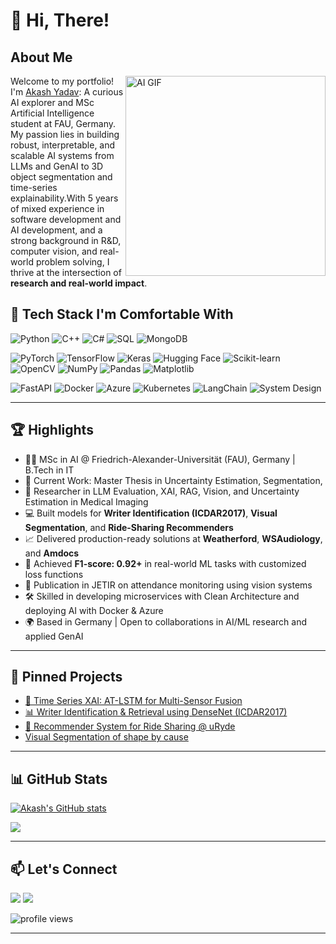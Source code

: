 # 👋 Hi, There!


## About Me 
<img align="right" alt="AI GIF" src="https://media0.giphy.com/media/v1.Y2lkPTc5MGI3NjExdzJvM2l2cms4Y2QxM3NkZXp6ajZqeDdzMDB3ZWZ1Ymp4aHE4NGlmNCZlcD12MV9pbnRlcm5hbF9naWZfYnlfaWQmY3Q9Zw/RIpfOTmeHqtsZhWN9Y/giphy.gif"  width="320"/>  

Welcome to my portfolio! I'm [Akash Yadav](https://github.com/YadavAkash96): A curious AI explorer and MSc Artificial Intelligence student at FAU, Germany.
My passion lies in building robust, interpretable, and scalable AI systems from LLMs and GenAI 
to 3D object segmentation and time-series explainability.With 5 years of mixed experience in 
software development and AI development, and a strong background in R&D, computer vision,
and real-world problem solving, I thrive at the intersection of **research and real-world impact**.


## 🧰 Tech Stack I'm Comfortable With

![Python](https://img.shields.io/badge/-Python-3776AB?logo=python&logoColor=white&style=flat)
![C++](https://img.shields.io/badge/-C++-00599C?logo=c%2B%2B&logoColor=white&style=flat)
![C#](https://img.shields.io/badge/-CSharp-239120?logo=csharp&logoColor=white&style=flat)
![SQL](https://img.shields.io/badge/-SQL-4479A1?logo=mysql&logoColor=white&style=flat)
![MongoDB](https://img.shields.io/badge/-MongoDB-47A248?logo=mongodb&logoColor=white&style=flat)

![PyTorch](https://img.shields.io/badge/-PyTorch-EE4C2C?logo=pytorch&logoColor=white&style=flat)
![TensorFlow](https://img.shields.io/badge/-TensorFlow-FF6F00?logo=tensorflow&logoColor=white&style=flat)
![Keras](https://img.shields.io/badge/-Keras-D00000?logo=keras&logoColor=white&style=flat)
![Hugging Face](https://img.shields.io/badge/-HuggingFace-FFD21F?logo=huggingface&logoColor=black&style=flat)
![Scikit-learn](https://img.shields.io/badge/-ScikitLearn-F7931E?logo=scikit-learn&logoColor=white&style=flat)
![OpenCV](https://img.shields.io/badge/-OpenCV-5C3EE8?logo=opencv&logoColor=white&style=flat)
![NumPy](https://img.shields.io/badge/-NumPy-013243?logo=numpy&logoColor=white&style=flat)
![Pandas](https://img.shields.io/badge/-Pandas-150458?logo=pandas&logoColor=white&style=flat)
![Matplotlib](https://img.shields.io/badge/-Matplotlib-11557C?logo=matplotlib&logoColor=white&style=flat)

![FastAPI](https://img.shields.io/badge/-FastAPI-009688?logo=fastapi&logoColor=white&style=flat)
![Docker](https://img.shields.io/badge/-Docker-2496ED?logo=docker&logoColor=white&style=flat)
![Azure](https://img.shields.io/badge/-Azure-0078D4?logo=microsoft-azure&logoColor=white&style=flat)
![Kubernetes](https://img.shields.io/badge/-Kubernetes-326CE5?logo=kubernetes&logoColor=white&style=flat)
![LangChain](https://img.shields.io/badge/-LangChain-00C7B7?style=flat)
![System Design](https://img.shields.io/badge/-GenAI%20System%20Design-8E44AD?style=flat&logo=airbnb&logoColor=white)

---

## 🏆 Highlights

- 👨‍🎓 MSc in AI @ Friedrich-Alexander-Universität (FAU), Germany | B.Tech in IT
- 🔬 Current Work: Master Thesis in Uncertainty Estimation, Segmentation, 
- 🧠 Researcher in LLM Evaluation, XAI, RAG, Vision, and Uncertainty Estimation in Medical Imaging  
- 💻 Built models for **Writer Identification (ICDAR2017)**, **Visual Segmentation**, and **Ride-Sharing Recommenders**
- 📈 Delivered production-ready solutions at **Weatherford**, **WSAudiology**, and **Amdocs**
- 🚀 Achieved **F1-score: 0.92+** in real-world ML tasks with customized loss functions  
- 📄 Publication in JETIR on attendance monitoring using vision systems  
- 🛠 Skilled in developing microservices with Clean Architecture and deploying AI with Docker & Azure  
- 🌍 Based in Germany | Open to collaborations in AI/ML research and applied GenAI

---

## 📌 Pinned Projects

- [🧠 Time Series XAI: AT-LSTM for Multi-Sensor Fusion](https://github.com/YadavAkash96/XAI-Time-Series)
- [📊 Writer Identification & Retrieval using DenseNet (ICDAR2017)](https://github.com/YadavAkash96/WriterIdentification)  
- [🚗 Recommender System for Ride Sharing @ uRyde](https://www.mad.tf.fau.de/teaching/innolab/share-a-ride/)
- [Visual Segmentation of shape by cause](https://github.com/YadavAkash96/Visual-Segmentation-of-shape-by-cause-in-PyTorch)

---

## 📊 GitHub Stats

[![Akash's GitHub stats](https://github-readme-stats.vercel.app/api?username=yadavakash96)](https://github.com/yadavakash96/github-readme-stats)

<p>
  <img src="https://github-readme-streak-stats.herokuapp.com/?user=YadavAkash96&theme=radical" />
</p>

---

## 📫 Let's Connect

<p align="left">
  <a href="https://www.linkedin.com/in/akash-yadav-721284141/"><img src="https://img.shields.io/badge/-LinkedIn-blue?style=flat&logo=linkedin" /></a>
  <a href="mailto:akash.yadav@fau.de"><img src="https://img.shields.io/badge/-Gmail-D14836?style=flat&logo=gmail&logoColor=white" /></a>
</p>

<p align="left">
  <img src="https://komarev.com/ghpvc/?username=YadavAkash96&label=Profile%20views&color=0e75b6&style=flat" alt="profile views" />
</p>

---
